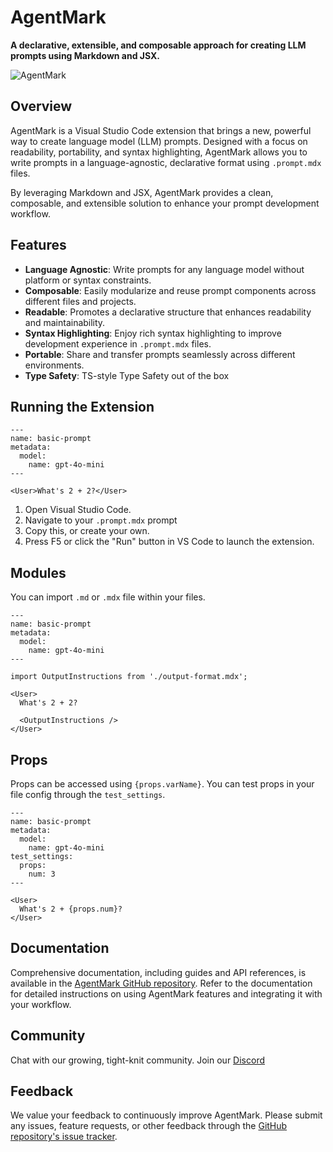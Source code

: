 # AgentMark

**A declarative, extensible, and composable approach for creating LLM prompts using Markdown and JSX.**

![AgentMark](https://i.imgur.com/xwq74He.png)

## Overview

AgentMark is a Visual Studio Code extension that brings a new, powerful way to create language model (LLM) prompts. Designed with a focus on readability, portability, and syntax highlighting, AgentMark allows you to write prompts in a language-agnostic, declarative format using `.prompt.mdx` files.

By leveraging Markdown and JSX, AgentMark provides a clean, composable, and extensible solution to enhance your prompt development workflow.

## Features

- **Language Agnostic**: Write prompts for any language model without platform or syntax constraints.
- **Composable**: Easily modularize and reuse prompt components across different files and projects.
- **Readable**: Promotes a declarative structure that enhances readability and maintainability.
- **Syntax Highlighting**: Enjoy rich syntax highlighting to improve development experience in `.prompt.mdx` files.
- **Portable**: Share and transfer prompts seamlessly across different environments.
- **Type Safety**: TS-style Type Safety out of the box

## Running the Extension

```mdx Basic Prompt
---
name: basic-prompt
metadata:
  model:
    name: gpt-4o-mini
---

<User>What's 2 + 2?</User>
```

1. Open Visual Studio Code.
2. Navigate to your `.prompt.mdx` prompt
3. Copy this, or create your own.
4. Press F5 or click the "Run" button in VS Code to launch the extension.

## Modules

You can import `.md` or `.mdx` file within your files.

```mdx Imports
---
name: basic-prompt
metadata:
  model:
    name: gpt-4o-mini
---

import OutputInstructions from './output-format.mdx';

<User>
  What's 2 + 2?

  <OutputInstructions />
</User>
```

## Props

Props can be accessed using `{props.varName}`. You can test props in your file config through the `test_settings`.

```mdx Props
---
name: basic-prompt
metadata:
  model:
    name: gpt-4o-mini
test_settings:
  props:
    num: 3
---

<User>
  What's 2 + {props.num}?
</User>
```

## Documentation

Comprehensive documentation, including guides and API references, is available in the [AgentMark GitHub repository](https://github.com/puzzlet-ai/agentmark/). Refer to the documentation for detailed instructions on using AgentMark features and integrating it with your workflow.

## Community

Chat with our growing, tight-knit community. Join our [Discord](https://discord.gg/P2NeMDtXar)

## Feedback

We value your feedback to continuously improve AgentMark. Please submit any issues, feature requests, or other feedback through the [GitHub repository's issue tracker](https://github.com/puzzlet-ai/agentmark/issues).